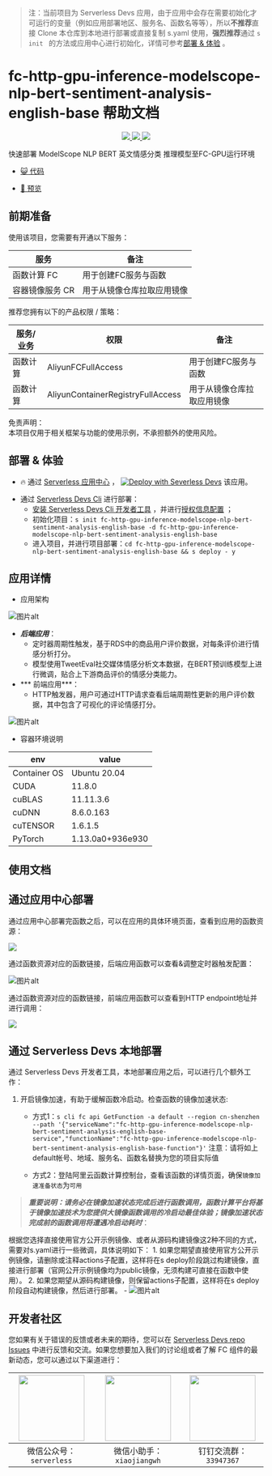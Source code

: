 
> 注：当前项目为 Serverless Devs 应用，由于应用中会存在需要初始化才可运行的变量（例如应用部署地区、服务名、函数名等等），所以**不推荐**直接 Clone 本仓库到本地进行部署或直接复制 s.yaml 使用，**强烈推荐**通过 `s init ` 的方法或应用中心进行初始化，详情可参考[部署 & 体验](#部署--体验) 。

# fc-http-gpu-inference-modelscope-nlp-bert-sentiment-analysis-english-base 帮助文档
<p align="center" class="flex justify-center">
    <a href="https://www.serverless-devs.com" class="ml-1">
    <img src="http://editor.devsapp.cn/icon?package=fc-http-gpu-inference-modelscope-nlp-bert-sentiment-analysis-english-base&type=packageType">
  </a>
  <a href="http://www.devsapp.cn/details.html?name=fc-http-gpu-inference-modelscope-nlp-bert-sentiment-analysis-english-base" class="ml-1">
    <img src="http://editor.devsapp.cn/icon?package=fc-http-gpu-inference-modelscope-nlp-bert-sentiment-analysis-english-base&type=packageVersion">
  </a>
  <a href="http://www.devsapp.cn/details.html?name=fc-http-gpu-inference-modelscope-nlp-bert-sentiment-analysis-english-base" class="ml-1">
    <img src="http://editor.devsapp.cn/icon?package=fc-http-gpu-inference-modelscope-nlp-bert-sentiment-analysis-english-base&type=packageDownload">
  </a>
</p>

<description>

快速部署 ModelScope NLP BERT 英文情感分类 推理模型至FC-GPU运行环境

</description>

<codeUrl>

- [:smiley_cat: 代码](https://github.com/devsapp/start-fc-gpu)

</codeUrl>
<preview>

- [:eyes: 预览](http://www.devsapp.cn/details.html?name=fc-http-gpu-inference-modelscope-nlp-bert-sentiment-analysis-english-base)

</preview>


## 前期准备

使用该项目，您需要有开通以下服务：

<service>



| 服务 |  备注  |
| --- |  --- |
| 函数计算 FC |  用于创建FC服务与函数 |
| 容器镜像服务 CR |  用于从镜像仓库拉取应用镜像 |

</service>

推荐您拥有以下的产品权限 / 策略：
<auth>



| 服务/业务 |  权限 |  备注  |
| --- |  --- |   --- |
| 函数计算 | AliyunFCFullAccess |  用于创建FC服务与函数 |
| 函数计算 | AliyunContainerRegistryFullAccess |  用于从镜像仓库拉取应用镜像 |

</auth>

<remark>



</remark>

<disclaimers>

免责声明：   
本项目仅用于相关框架与功能的使用示例，不承担额外的使用风险。

</disclaimers>

## 部署 & 体验

<appcenter>
   
- :fire: 通过 [Serverless 应用中心](https://fcnext.console.aliyun.com/applications/create?template=fc-http-gpu-inference-modelscope-nlp-bert-sentiment-analysis-english-base) ，
  [![Deploy with Severless Devs](https://img.alicdn.com/imgextra/i1/O1CN01w5RFbX1v45s8TIXPz_!!6000000006118-55-tps-95-28.svg)](https://fcnext.console.aliyun.com/applications/create?template=fc-http-gpu-inference-modelscope-nlp-bert-sentiment-analysis-english-base) 该应用。
   
</appcenter>
<deploy>
    
- 通过 [Serverless Devs Cli](https://www.serverless-devs.com/serverless-devs/install) 进行部署：
  - [安装 Serverless Devs Cli 开发者工具](https://www.serverless-devs.com/serverless-devs/install) ，并进行[授权信息配置](https://docs.serverless-devs.com/fc/config) ；
  - 初始化项目：`s init fc-http-gpu-inference-modelscope-nlp-bert-sentiment-analysis-english-base -d fc-http-gpu-inference-modelscope-nlp-bert-sentiment-analysis-english-base `
  - 进入项目，并进行项目部署：`cd fc-http-gpu-inference-modelscope-nlp-bert-sentiment-analysis-english-base && s deploy - y`
   
</deploy>

## 应用详情

<appdetail id="flushContent">

- 应用架构

![图片alt](https://github.com/devsapp/start-fc-gpu/blob/main/materials/sentiment_analysis_arch.png?raw=true)

* ***后端应用***：
   * 定时器周期性触发，基于RDS中的商品用户评价数据，对每条评价进行情感分析打分。
   * 模型使用TweetEval社交媒体情感分析文本数据，在BERT预训练模型上进行微调，贴合上下游商品评价的情感分类能力。
* *** 前端应用***：
   * HTTP触发器，用户可通过HTTP请求查看后端周期性更新的用户评价数据，其中包含了可视化的评论情感打分。

![图片alt](https://github.com/devsapp/start-fc-gpu/blob/main/materials/sentiment_analysis_show.png?raw=true)

- 容器环境说明

|  env   |  value  |
|  ----  | ----  |
| Container OS | Ubuntu 20.04 |
| CUDA  | 11.8.0 |
| cuBLAS  | 11.11.3.6 |
| cuDNN   | 8.6.0.163 |
| cuTENSOR  | 1.6.1.5 |
| PyTorch | 1.13.0a0+936e930 |

</appdetail>

## 使用文档

<usedetail id="flushContent">

## 通过应用中心部署

通过应用中心部署完函数之后，可以在应用的具体环境页面，查看到应用的函数资源：

![](http://image.editor.devsapp.cn/evBw7lh8ktv6xDBzSSzvjr1ykchAF9hG41gf1ek1sk8tr4355A/FZa954tvfbe42G9j2qkw.png)

通过函数资源对应的函数链接，后端应用函数可以查看&调整定时器触发配置：

![图片alt](https://github.com/devsapp/start-fc-gpu/blob/main/materials/sentiment_analysis_timer?raw=true)

通过函数资源对应的函数链接，前端应用函数可以查看到HTTP endpoint地址并进行调用：

![](http://image.editor.devsapp.cn/evBw7lh8ktv6xDBzSSzvjr1ykchAF9hG41gf1ek1sk8tr4355A/cgzyhg9aFae5avCrrryd.png)

## 通过 Serverless Devs 本地部署

通过 Serverless Devs 开发者工具，本地部署应用之后，可以进行几个额外工作：

1. 开启镜像加速，有助于缓解函数冷启动。检查函数的镜像加速状态:
    - 方式1：`s cli fc api GetFunction -a default --region cn-shenzhen --path '{"serviceName":"fc-http-gpu-inference-modelscope-nlp-bert-sentiment-analysis-english-base-service","functionName":"fc-http-gpu-inference-modelscope-nlp-bert-sentiment-analysis-english-base-function"}'` 注意：请将如上default帐号、地域、服务名、函数名替换为您的项目实际值

    - 方式2：登陆阿里云函数计算控制台，查看该函数的详情页面，确保`镜像加速准备状态`为`可用`

> ***重要说明：请务必在镜像加速状态完成后进行函数调用，函数计算平台将基于镜像加速技术为您提供大镜像函数调用的冷启动最佳体验；镜像加速状态完成前的函数调用将遭遇冷启动耗时***：

根据您选择直接使用官方公开示例镜像、或者从源码构建镜像这2种不同的方式，需要对s.yaml进行一些微调，具体说明如下：
    1. 如果您期望直接使用官方公开示例镜像，请删除或注释actions子配置，这样将在s deploy阶段跳过构建镜像，直接进行部署（官网公开示例镜像均为public镜像，无须构建可直接在函数中使用）。
    2. 如果您期望从源码构建镜像，则保留actions子配置，这样将在s deploy阶段自动构建镜像，然后进行部署。
    - ![图片alt](https://github.com/devsapp/start-fc-gpu/blob/main/materials/s_yaml_config.png?raw=true)


</usedetail>


<devgroup>


## 开发者社区

您如果有关于错误的反馈或者未来的期待，您可以在 [Serverless Devs repo Issues](https://github.com/serverless-devs/serverless-devs/issues) 中进行反馈和交流。如果您想要加入我们的讨论组或者了解 FC 组件的最新动态，您可以通过以下渠道进行：

<p align="center">  

| <img src="https://serverless-article-picture.oss-cn-hangzhou.aliyuncs.com/1635407298906_20211028074819117230.png" width="130px" > | <img src="https://serverless-article-picture.oss-cn-hangzhou.aliyuncs.com/1635407044136_20211028074404326599.png" width="130px" > | <img src="https://serverless-article-picture.oss-cn-hangzhou.aliyuncs.com/1635407252200_20211028074732517533.png" width="130px" > |
| --------------------------------------------------------------------------------------------------------------------------------- | --------------------------------------------------------------------------------------------------------------------------------- | --------------------------------------------------------------------------------------------------------------------------------- |
| <center>微信公众号：`serverless`</center>                                                                                         | <center>微信小助手：`xiaojiangwh`</center>                                                                                        | <center>钉钉交流群：`33947367`</center>                                                                                           |
</p>
</devgroup>
